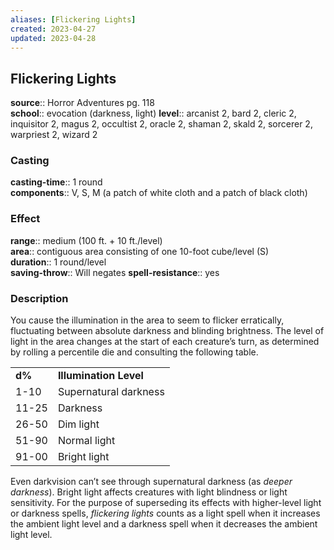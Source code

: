 ```yaml
---
aliases: [Flickering Lights]
created: 2023-04-27
updated: 2023-04-28
---
```


## Flickering Lights

**source**:: Horror Adventures pg. 118  
**school**:: evocation (darkness, light)
**level**:: arcanist 2, bard 2, cleric 2, inquisitor 2, magus 2, occultist 2, oracle 2, shaman 2, skald 2, sorcerer 2, warpriest 2, wizard 2

### Casting

**casting-time**:: 1 round  
**components**:: V, S, M (a patch of white cloth and a patch of black cloth)

### Effect

**range**:: medium (100 ft. + 10 ft./level)  
**area**:: contiguous area consisting of one 10-foot cube/level (S)  
**duration**:: 1 round/level  
**saving-throw**:: Will negates
**spell-resistance**:: yes

### Description

You cause the illumination in the area to seem to flicker erratically, fluctuating between absolute darkness and blinding brightness. The level of light in the area changes at the start of each creature’s turn, as determined by rolling a percentile die and consulting the following table.

|        |                        |
|--------|------------------------|
| **d%** | **Illumination Level** |
| 1-10   | Supernatural darkness  |
| 11-25  | Darkness               |
| 26-50  | Dim light              |
| 51-90  | Normal light           |
| 91-00  | Bright light           |

Even darkvision can’t see through supernatural darkness (as *deeper darkness*). Bright light affects creatures with light blindness or light sensitivity. For the purpose of superseding its effects with higher-level light or darkness spells, *flickering lights* counts as a light spell when it increases the ambient light level and a darkness spell when it decreases the ambient light level.

